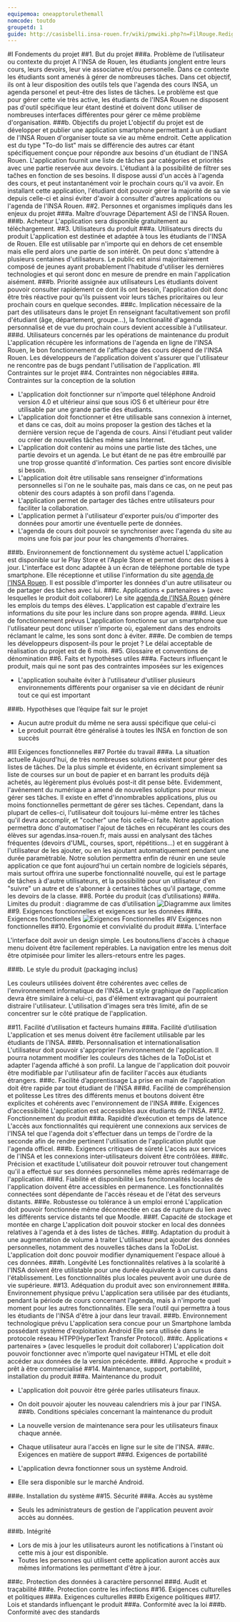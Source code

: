 ```yaml
---
equipemoa: oneapptorulethemall
nomcode: toutdo
groupetd: 1
guide: http://casisbelli.insa-rouen.fr/wiki/pmwiki.php?n=FilRouge.RedigerCdc
---
```


#I	Fondements du projet
##1. But du projet
###a. Problème de l’utilisateur ou contexte du projet 
A l'INSA de Rouen, les étudiants jonglent entre leurs cours, leurs devoirs, leur vie associatve et/ou personelle. Dans ce contexte les étudiants sont amenés à gérer de nombreuses tâches. Dans cet objectif, ils ont à leur disposition des outils tels que l'agenda des cours INSA, un agenda personel et peut-être des listes de tâches. Le problème est que pour gérer cette vie très active, les étudiants de l'INSA Rouen ne disposent pas d'outil spécifique leur étant destiné et doivent donc utiliser de nombreuses interfaces différentes pour gérer ce même problème d'organisation. 
###b. Objectifs du projet
L'objectif du projet est de développer et publier une application smartphone permettant à un éudiant de l'INSA Rouen d'organiser toute sa vie au même endroit. Cette application est du type "To-do list" mais se différencie des autres car étant spécifiquement conçue pour répondre aux besoins d'un étudiant de l'INSA Rouen. L'application fournit une liste de tâches par catégories et priorités avec une partie reservée aux devoirs. L'étudiant à la possibilité de filtrer ses taĉhes en fonction de ses besoins. Il dispose aussi d'un accès à l'agenda des cours, et peut instantanément voir le prochain cours qu'il va avoir. En installant cette application, l'étudiant doit pouvoir gérer la majorité de sa vie depuis celle-ci et ainsi éviter d'avoir à consulter d'autres applications ou l'agenda de l'INSA Rouen.
##2. Personnes et organismes impliqués dans les enjeux du projet
###a. Maître d’ouvrage
Département ASI de l'INSA Rouen.
###b. Acheteur
L'application sera disponible gratuitement au téléchargement.
##3. Utilisateurs du produit
###a.	Utilisateurs directs du produit
L'application est destinée et adaptée à tous les étudiants de l'INSA de Rouen. Elle est utilisable par n'importe qui en dehors de cet ensemble mais elle perd alors une partie de son intérêt. On peut donc s'attendre à plusieurs centaines d'utilisateurs. Le public est ainsi majoritairement composé de jeunes ayant probablement l'habitude d'utiliser les dernières technologies et qui seront donc en mesure de prendre en main l'application aisément.
###b. Priorité assignée aux utilisateurs
Les étudiants doivent pouvoir consulter rapidement ce dont ils ont besoin, l'application doit donc être très réactive pour qu'ils puissent voir leurs tâches prioritaires ou leur prochain cours en quelque secondes.
###c. Implication nécessaire de la part des utilisateurs dans le projet
En renseignant facultativement son profil d'étudiant (âge, département, groupe...), la fonctionalité d'agenda personnalisé et de vue du prochain cours devient accessible à l'utilisateur.
###d. Utilisateurs concernés par les opérations de maintenance du produit
L'application récupère les informations de l'agenda en ligne de l'INSA Rouen, le bon fonctionnement de l'affichage des cours dépend de l'INSA Rouen. Les développeurs de l'application doivent s'assurer que l'utilisateur ne rencontre pas de bugs pendant l'utilisation de l'application.
#II	Contraintes sur le projet 
##4. Contraintes non négociables
###a. Contraintes sur la conception de la solution

* L'application doit fonctionner sur n'importe quel téléphone Android version 4.0 et ultérieur ainsi que sous iOS 6 et ultérieur pour être utilisable par une grande partie des étudiants.
* L'application doit fonctionner et être utilisable sans connexion à internet, et dans ce cas, doit au moins proposer la gestion des tâches et la dernière version reçue de l'agenda de cours. Ainsi l'étudiant peut valider ou créer de nouvelles tâches même sans Internet.
* L'application doit contenir au moins une partie liste des tâches, une partie devoirs et un agenda. Le but étant de ne pas être embrouillé par une trop grosse quantité d'information. Ces parties sont encore divisible si besoin.
* L'application doit être utilisable sans renseigner d'informations personnelles si l'on ne le souhaite pas, mais dans ce cas, on ne peut pas obtenir des cours adaptés à son profil dans l'agenda.
* L'application permet de partager des tâches entre utilisateurs pour faciliter la collaboration.
* L'application permet à l'utilisateur d'exporter puis/ou d'importer des données pour amortir une éventuelle perte de données.
* L'agenda de cours doit pouvoir se synchroniser avec l'agenda du site au moins une fois par jour pour les changements d'horraires.

###b. Environnement de fonctionnement du système actuel
L'application est disponible sur le Play Store et l'Apple Store et permet donc des mises à jour. L'interface est donc adaptée à un écran de téléphone portable de type smartphone. Elle réceptionne et utilise l'information du site [agenda de l'INSA Rouen](agenda.insa-rouen.fr). Il est possible d'importer les données d'un autre utilisateur ou de partager des tâches avec lui.
###c. Applications « partenaires » (avec lesquelles le produit doit collaborer)
Le site [agenda de l'INSA Rouen](agenda.insa-rouen.fr) génère les emplois du temps des élèves. L'application est capable d'extraire les informations du site pour les inclure dans son propre agenda.
###d. Lieux de fonctionnement prévus
L'application fonctionne sur un smartphone que l'utilisateur peut donc utiliser n'importe où, egalement dans des endroits réclamant le calme, les sons sont donc à éviter.
###e. De combien de temps les développeurs disposent-ils pour le projet ?
Le délai acceptable de réalisation du projet est de 6 mois.
##5. Glossaire et conventions de dénomination
##6. Faits et hypothèses utiles
###a. Facteurs influençant le produit, mais qui ne sont pas des contraintes imposées sur les exigences

* L'application souhaite éviter à l'utilisateur d'utiliser plusieurs environnements différents pour organiser sa vie en décidant de réunir tout ce qui est important

###b. Hypothèses que l’équipe fait sur le projet 

* Aucun autre produit du même ne sera aussi spécifique que celui-ci
* Le produit pourrait être généralisé à toutes les INSA en fonction de son succès

#III	Exigences fonctionnelles
##7 Portée du travail
###a. La situation actuelle
 Aujourd'hui, de très nombreuses solutions existent pour gérer des listes de tâches. De la plus simple et évidente, en écrivant simplement sa liste de courses sur un bout de papier et en barrant les produits déjà achetés, au légèrement plus évolués post-it dit pense bête. 
 Evidemment, l'avénement du numérique a amené de nouvelles solutipns pour mieux gérer ses tâches. Il existe en effet d'innombrables applications, plus ou moins fonctionnelles permettant de gérer ses tâches. Cependant, dans la plupart de celles-ci, l'utilisateur doit toujours lui-même entrer les tâches qu'il devra accomplir, et "cocher" une fois celle-ci faite. 
 Notre application permettra donc d'automatiser l'ajout de tâches en récupérant les cours des élèves sur agendas.insa-rouen.fr, mais aussi en analysant des tâches fréquentes (devoirs d'UML, courses, sport, répétitions...) et en suggérant à l'utilisateur de les ajouter,
ou en les ajoutant automatiquement pendant une durée paramètrable. 
 Notre solution permettra enfin de réunir en une seule application ce que font aujourd'hui un certain nombre de logiciels séparés, mais surtout offrira une superbe fonctionnalité nouvelle, qui est le partage de tâches à d'autre utilisateurs, et la possibilité pour un utilisateur d'en "suivre" un autre et de s'abonner à certaines tâches qu'il partage, comme les devoirs de la classe.
##8. Portée du produit (cas d’utilisations)
###a. Limites du produit : diagramme de cas d’utilisation
![Diagramme aux limites](./dgm_aux_limites.png)
##9. Exigences fonctionnelles et exigences sur les données
###a. Exigences fonctionnelles
![Exigences Fonctionnelles](./Exig_Fonct.png)
#IV	Exigences non fonctionnelles
##10. Ergonomie et convivialité du produit
###a. L’interface

L'interface doit avoir un design simple. Les boutons/liens d'accès à chaque menu doivent être facilement repérables.
La navigation entre les menus doit être otpimisée pour limiter les allers-retours entre les pages.


###b. Le style du produit (packaging inclus)

Les couleurs utilisées doivent être cohérentes avec celles de l'environnement informatique de l'INSA.
Le style graphique de l'application devra être similaire à celui-ci, pas d'élément extravagant qui pourraient distraire l'utilisateur. L'utilisation d'images sera très limité, afin de se concentrer sur le côté pratique de l'application.

##11. Facilité d’utilisation et facteurs humains 
###a. Facilité d’utilisation
L'application et ses menus doivent être facilement utilisable par les étudiants de l'INSA.
###b. Personnalisation et internationalisation
L'utilisateur doit pouvoir s'approprier l'environnement de l'application. Il pourra notamment modifier les couleurs des tâches de la ToDoList et adapter l'agenda affiché à son profil. La langue de l'application doit pouvoir être modifiable par l'utilisateur afin de faciliter l'accès aux étudiants étrangers.
###c. Facilité d’apprentissage
La prise en main de l'application doit être rapide par tout étudiant de l'INSA
###d. Facilité de compréhension et politesse
Les titres des différents menus et boutons doivent être explicites et cohérents avec l'environnement de l'INSA
###e. Exigences d’accessibilité
L'application est accessibles aux étudiants de l'INSA.
##12. Fonctionnement du produit
###a. Rapidité d’exécution et temps de latence
L'accès aux fonctionnalités qui requièrent une connexions aux services de l'INSA tel que l'agenda doit s'effectuer dans un temps de l'ordre de la seconde afin de rendre pertinent l'utilisation de l'application plutôt que l'agenda officel.
###b. Exigences critiques de sûreté
L'accès aux services de l'INSA et les connexions inter-utilisateurs doivent être contrôlées.
###c. Précision et exactitude
L'utilisateur doit pouvoir retrouver tout changement qu'il a effectué sur ses données personnelles même après redémarrage de l'application.
###d. Fiabilité et disponibilité
Les foncitonnalités locales de l'application doivent être accessibles en permanence. Les fonctionnalités connectées sont dépendante de l'accès réseau et de l'état des serveurs distants.
###e. Robustesse ou tolérance à un emploi erroné
L'application doit pouvoir fonctionnée même déconnectée en cas de rupture du lien avec les différents service distants tel que Moodle.
###f. Capacité de stockage et montée en charge
L'application doit pouvoir stocker en local des données relatives à l'agenda et à des listes de tâches.
###g. Adaptation du produit à une augmentation de volume à traiter
L'utilisateur peut ajouter des données personnelles, notamment des nouvelles tâches dans la ToDoList. L'application doit donc pouvoir modifier dynamiquement l'espace alloué à ces données.
###h. Longévité
Les fonctionnalités relatives à la scolarité à l'INSA doivent être utilistable pour une durée équivalente à un cursus dans l'établissement. Les fonctionnalités plus locales peuvent avoir une durée de vie supérieure.
##13. Adéquation du produit avec son environnement
###a. Environnement physique prévu
 L'application sera utilisée par des étudiants, pendant la période de cours concernant l'agenda, mais à n'importe quel moment pour les autres fonctionnalités. Elle sera l'outil qui permettra à tous les étudiants de l'INSA d'être à jour dans leur travail.
###b. Environnement technologique prévu
L'application sera concue pour un Smartphone lambda possédant système d'exploitation Android  Elle sera utilisée dans le protocole réseau HTPP(HyperText Transfer Protocol). 
###c. Applications « partenaires » (avec lesquelles le produit doit collaborer) 
L'application doit pouvoir fonctionner avec n'importe quel navigateur HTML et elle doit accéder aux données de la version précédente.
###d. Approche « produit » prêt à être commercialisé
##14. Maintenance, support, portabilité, installation du produit
###a. Maintenance du produit 
  * L'application doit pouvoir être gérée parles utilisateurs finaux.
  * On doit pouvoir ajouter les nouveau calendriers mis à jour par l'INSA.
###b. Conditions spéciales concernant la maintenance du produit
  * La nouvelle version de maintenance sera pour les utilisateurs finaux chaque année.
  * Chaque utilisateur aura l'accès en ligne sur le site de l'INSA.
###c. Exigences en matière de support
###d. Exigences de portabilité

  * L'application devra fonctionner sous un système Android.
  * Elle sera disponible sur le marché Android.
  
###e. Installation du système
##15. Sécurité
###a. Accès au système

  * Seuls les administrateurs de gestion de l'application peuvent avoir accès au données.
  
###b. Intégrité

  * Lors de mis à jour les utilisateurs auront les notifications à l'instant où cette mis à jour est disponible.
  * Toutes les personnes qui utilisent cette application auront accès aux mêmes informations les permettant d'être à jour.
  
###c. Protection des données à caractère personnel
###d. Audit et traçabilité
###e. Protection contre les infections
##16. Exigences culturelles et politiques 
###a. Exigences culturelles
###b Exigence politiques
##17. Lois et standards influençant le produit
###a. Conformité avec la loi
###b. Conformité avec des standards
